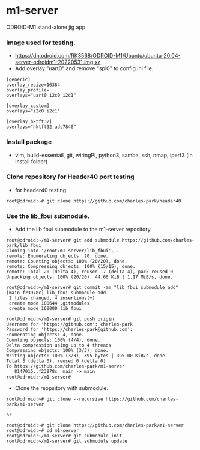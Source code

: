 # m1-server
ODROID-M1 stand-alone jig app
### Image used for testing.
* https://dn.odroid.com/RK3568/ODROID-M1/Ubuntu/ubuntu-20.04-server-odroidm1-20220531.img.xz
* Add overlay "uart0" and remove "spi0" to config.ini file.
```
[generic]
overlay_resize=16384
overlay_profile=
overlays="uart0 i2c0 i2c1"

[overlay_custom]
overlays="i2c0 i2c1"

[overlay_hktft32]
overlays="hktft32 ads7846"
```
### Install package
* vim, build-essentail, git, wiringPi, python3, samba, ssh, nmap, iperf3 (in install folder)

### Clone repository for Header40 port testing
* for header40 testing.
```
root@odroid:~# git clone https://github.com/charles-park/header40
```

### Use the lib_fbui submodule.
* Add the lib fbui submodule to the m1-server repository.
```
root@odroid:~/m1-server# git add submodule https://github.com/charles-park/lib_fbui
Cloning into '/root/m1-server/lib_fbui'...
remote: Enumerating objects: 20, done.
remote: Counting objects: 100% (20/20), done.
remote: Compressing objects: 100% (15/15), done.
remote: Total 20 (delta 4), reused 17 (delta 4), pack-reused 0
Unpacking objects: 100% (20/20), 44.66 KiB | 1.17 MiB/s, done.

root@odroid:~/m1-server# git commit -am "lib_fbui submodule add"
[main f23978c] lib_fbui submodule add
 2 files changed, 4 insertions(+)
 create mode 100644 .gitmodules
 create mode 160000 lib_fbui

root@odroid:~/m1-server# git push origin
Username for 'https://github.com': charles-park
Password for 'https://charles-park@github.com': 
Enumerating objects: 4, done.
Counting objects: 100% (4/4), done.
Delta compression using up to 4 threads
Compressing objects: 100% (3/3), done.
Writing objects: 100% (3/3), 395 bytes | 395.00 KiB/s, done.
Total 3 (delta 0), reused 0 (delta 0)
To https://github.com/charles-park/m1-server
   8147015..f23978c  main -> main
root@odroid:~/m1-server# 

```

* Clone the reopsitory with submodule.
```
root@odroid:~# git clone --recursive https://github.com/charles-park/m1-server

or

root@odroid:~# git clone https://github.com/charles-park/m1-server
root@odroid:~# cd m1-server
root@odroid:~/m1-server# git submodule init
root@odroid:~/m1-server# git submodule update
```
